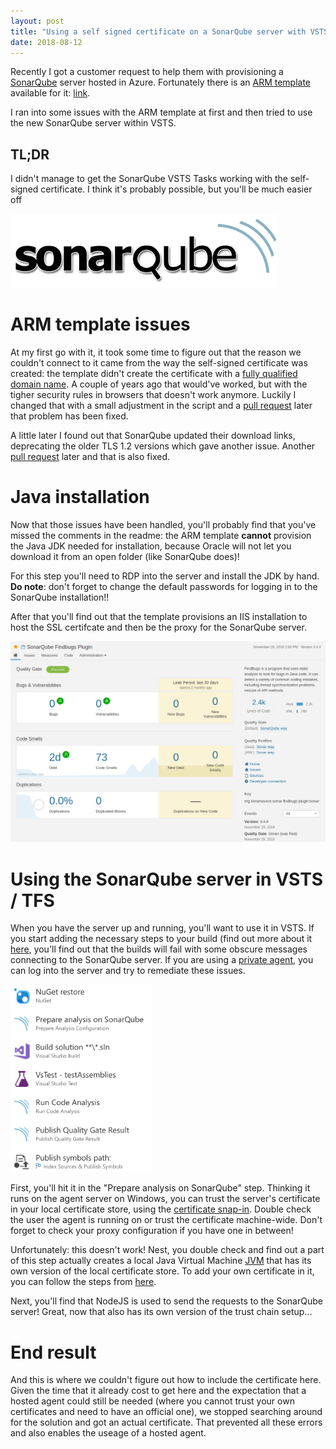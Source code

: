 ```yaml
---
layout: post
title: "Using a self signed certificate on a SonarQube server with VSTS/TFS"
date: 2018-08-12
---
```


Recently I got a customer request to help them with provisioning a [SonarQube](https://www.sonarqube.org/) server hosted in Azure. Fortunately there is an [ARM template](https://docs.microsoft.com/en-us/azure/azure-resource-manager/resource-group-authoring-templates) available for it: [link](https://github.com/Azure/azure-quickstart-templates/tree/master/sonarqube-azuresql). 

I ran into some issues with the ARM template at first and then tried to use the new SonarQube server within VSTS. 

## TL;DR
I didn't manage to get the SonarQube VSTS Tasks working with the self-signed certificate. I think it's probably possible, but you'll be much easier off 

![SonarQube logo](/images/2018_08_12_SonarQube.png)

# ARM template issues
At my first go with it, it took some time to figure out that the reason we couldn't connect to it came from the way the self-signed certificate was created: the template didn't create the certificate with a [fully qualified domain name](https://en.wikipedia.org/wiki/Fully_qualified_domain_name). A couple of years ago that would've worked, but with the tigher security rules in browsers that doesn't work anymore. Luckily I changed that with a small adjustment in the script and a [pull request](https://github.com/Azure/azure-quickstart-templates/pull/4692) later that problem has been fixed.

A little later I found out that SonarQube updated their download links, deprecating the older TLS 1.2 versions which gave another issue. Another [pull request](https://github.com/Azure/azure-quickstart-templates/pull/4840) later and that is also fixed.

# Java installation
Now that those issues have been handled, you'll probably find that you've missed the comments in the readme: the ARM template **cannot** provision the Java JDK needed for installation, because Oracle will not let you download it from an open folder (like SonarQube does)!

For this step you'll need to RDP into the server and install the JDK by hand.   
**Do note**: don't forget to change the default passwords for logging in to the SonarQube installation!!

After that you'll find out that the template provisions an IIS installation to host the SSL certifcate and then be the proxy for the SonarQube server. 

![SonarQube project page](/images/2018_08_12_SonarQube_Project_page.png)

# Using the SonarQube server in VSTS / TFS
When you have the server up and running, you'll want to use it in VSTS. If you start adding the necessary steps to your build (find out more about it [here](https://docs.sonarqube.org/display/SCAN/Analyzing+with+SonarQube+Extension+for+VSTS-TFS), you'll find out that the builds will fail with some obscure messages connecting to the SonarQube server. If you are using a [private agent](https://docs.microsoft.com/en-us/vsts/pipelines/agents/agents?view=vsts#install), you can log into the server and try to remediate these issues.

![SonarQube Tasks](/images/2018_08_12_SonarQube_VSTS.png)

First, you'll hit it in the "Prepare analysis on SonarQube" step. Thinking it runs on the agent server on Windows, you can trust the server's certificate in your local certificate store, using the [certificate snap-in](https://docs.microsoft.com/en-us/dotnet/framework/wcf/feature-details/how-to-view-certificates-with-the-mmc-snap-in). Double check the user the agent is running on or trust the certificate machine-wide.
Don't forget to check your proxy configuration if you have one in between!

Unfortunately: this doesn't work! Nest, you double check and find out a part of this step actually creates a local Java Virtual Machine [JVM](https://en.wikipedia.org/wiki/Java_virtual_machine) that has its own version of the local certificate store. To add your own certificate in it, you can follow the steps from [here](https://docs.microsoft.com/en-us/sql/connect/jdbc/configuring-the-client-for-ssl-encryption?view=sql-server-2017).

Next, you'll find that NodeJS is used to send the requests to the SonarQube server! Great, now that also has its own version of the trust chain setup...

# End result
And this is where we couldn't figure out how to include the certificate here. Given the time that it already cost to get here and the expectation that a hosted agent could still be needed (where you cannot trust your own certificates and need to have an official one), we stopped searching around for the solution and got an actual certificate. That prevented all these errors and also enables the useage of a hosted agent.